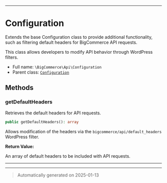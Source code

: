 ***

# Configuration

Extends the base Configuration class to provide additional
functionality, such as filtering default headers for BigCommerce API requests.

This class allows developers to modify API behavior through WordPress filters.

* Full name: `\BigCommerce\Api\Configuration`
* Parent class: [`Configuration`](./classes/BigCommerce/Api/v3/Configuration.md)




## Methods


### getDefaultHeaders

Retrieves the default headers for API requests.

```php
public getDefaultHeaders(): array
```

Allows modification of the headers via the `bigcommerce/api/default_headers` WordPress filter.







**Return Value:**

An array of default headers to be included with API requests.




***


***
> Automatically generated on 2025-01-13
